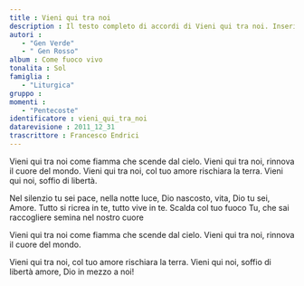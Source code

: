 ```yaml
--- 
title : Vieni qui tra noi
description : Il testo completo di accordi di Vieni qui tra noi. Inseriscila nel tuo canzoniere!
autori : 
   - "Gen Verde"
   - " Gen Rosso"
album : Come fuoco vivo
tonalita : Sol
famiglia : 
   - "Liturgica"
gruppo : 
momenti : 
   - "Pentecoste"
identificatore : vieni_qui_tra_noi
datarevisione : 2011_12_31
trascrittore : Francesco Endrici
--- 
```




Vieni qui tra noi
come fiamma che scende dal cielo.
Vieni qui tra noi,
rinnova il cuore del mondo.
Vieni qui tra noi,
col tuo amore rischiara la terra.
Vieni qui noi,
soffio di libertà. 


Nel silenzio tu sei pace,
nella notte luce,
Dio nascosto, vita,
Dio tu sei, Amore.
Tutto si ricrea in te,
tutto vive in te.
Scalda col tuo fuoco 
Tu, che sai raccogliere 
semina nel nostro cuore 


Vieni qui tra noi
come fiamma che scende dal cielo.
Vieni qui tra noi,
rinnova il cuore del mondo.


Vieni qui tra noi,
col tuo amore rischiara la terra.
Vieni qui noi,
soffio di libertà
amore, Dio in mezzo a noi!


